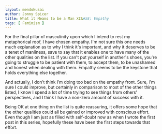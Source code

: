 ```yaml
---
layout: mendokusai
author: Jonny Spicer
title: What it Means to be a Man XI&#58; Empathy
tags: [ Feminism ]
---
```

For the final pillar of masculinity upon which I intend to rest my metaphorical roof, I have chosen empathy. I'm not sure this one needs much explanation as to why I think it's important,
and why it deserves to be a tenet of manliness, save to say that it enables one to have many of the other qualities on the list. If you can't put yourself in another's shoes, you're
going to struggle to be patient with them, to accept them, to be unashamed and honest when dealing with them. Empathy seems to be the keystone that holds everything else together.

And actually, I don't think I'm doing too bad on the empathy front. Sure, I'm sure I could improve, but certainly in comparison to most of the other things listed, I know I spend a lot
of time trying to see things from others' perspectives, and I think I have a non-zero amount of success with it.

Being OK at one thing on the list is quite reassuring, it offers some hope that the other qualities could all be gained or improved with conscious effort. Even though I am just as filled
with self-doubt now as when I wrote the first post in this series, hopefully these have been the first steps towards that effort.
